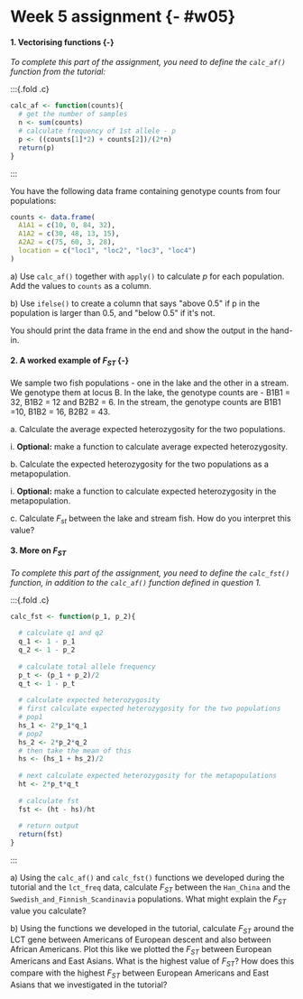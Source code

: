 # Week 5 assignment {- #w05}


<script src="js/hideOutput.js"></script>

#### 1. Vectorising functions {-}

*To complete this part of the assignment, you need to define the `calc_af()` function from the tutorial:*

:::{.fold .c}

```r
calc_af <- function(counts){
  # get the number of samples
  n <- sum(counts)
  # calculate frequency of 1st allele - p
  p <- ((counts[1]*2) + counts[2])/(2*n)
  return(p)
}
```
:::

You have the following data frame containing genotype counts from four populations:


```r
counts <- data.frame(
  A1A1 = c(10, 0, 84, 32),
  A1A2 = c(30, 48, 13, 15),
  A2A2 = c(75, 60, 3, 28),
  location = c("loc1", "loc2", "loc3", "loc4")
)
```

a) Use `calc_af()` together with `apply()` to calculate $p$ for each population. Add the values to `counts` as a column.

b) Use `ifelse()` to create a column that says "above 0.5" if p in the population is larger than 0.5, and "below 0.5" if it's not.

You should print the data frame in the end and show the output in the hand-in.

#### 2. A worked example of $F_{ST}$ {-}

We sample two fish populations - one in the lake and the other in a stream. We genotype them  at locus B. In the lake, the genotype counts are - B1B1 = 32, B1B2 = 12 and B2B2 = 6. In the stream, the genotype counts are B1B1 =10, B1B2 = 16, B2B2 = 43.

a. Calculate the average expected heterozygosity for the two populations.

  i. **Optional:** make a function to calculate average expected heterozygosity.
  
b. Calculate the expected heterozygosity for the two populations as a metapopulation.

  i. **Optional:** make a function to calculate expected heterozygosity in the metapopulation.
  
c. Calculate $F_{st}$ between the lake and stream fish. How do you interpret this value?


#### 3. More on $F_{ST}$

*To complete this part of the assignment, you need to define the `calc_fst()` function, in addition to the `calc_af()` function defined in question 1.*

:::{.fold .c}

```r
calc_fst <- function(p_1, p_2){
  
  # calculate q1 and q2
  q_1 <- 1 - p_1
  q_2 <- 1 - p_2
  
  # calculate total allele frequency
  p_t <- (p_1 + p_2)/2
  q_t <- 1 - p_t
  
  # calculate expected heterozygosity
  # first calculate expected heterozygosity for the two populations
  # pop1
  hs_1 <- 2*p_1*q_1
  # pop2
  hs_2 <- 2*p_2*q_2
  # then take the mean of this
  hs <- (hs_1 + hs_2)/2
  
  # next calculate expected heterozygosity for the metapopulations
  ht <- 2*p_t*q_t
  
  # calculate fst
  fst <- (ht - hs)/ht
  
  # return output
  return(fst)
}
```
:::

a) Using the `calc_af()` and `calc_fst()` functions we developed during the tutorial and the `lct_freq` data, calculate $F_{ST}$ between the `Han_China` and the `Swedish_and_Finnish_Scandinavia` populations. What might explain the $F_{ST}$ value you calculate?

b) Using the functions we developed in the tutorial, calculate $F_{ST}$ around the LCT gene between Americans of European descent and also between African Americans. Plot this like we plotted the $F_{ST}$ between European Americans and East Asians. What is the highest value of $F_{ST}$? How does this compare with the highest $F_{ST}$ between European Americans and East Asians that we investigated in the tutorial?
